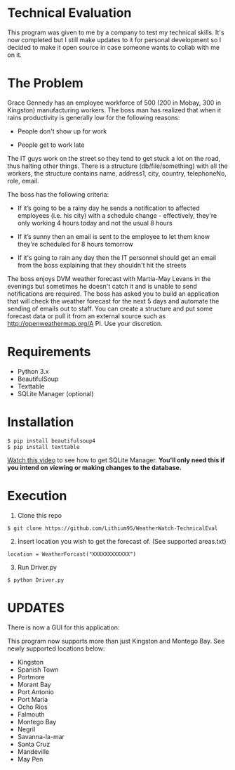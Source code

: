# Technical Evaluation

This program was given to me by a company to test my technical skills. It's now completed but I still make updates to it for personal development so I decided to make it open source in case someone wants to collab with me on it. 

# The Problem

Grace Gennedy has an employee workforce of 500 (200 in Mobay, 300 in Kingston) manufacturing workers. The boss man has realized that when it rains productivity is generally low for the following reasons:

*	People don't show up for work

*	People get to work late


The IT guys work on the street so they tend to get stuck a lot on the road, thus halting other things. There is a structure (db/file/something) with all the workers, the structure contains name, address1, city, country, telephoneNo, role, email.

The boss has the following criteria:

*	If it’s going to be a rainy day he sends a notification to affected employees (i.e. his city) with a schedule change - effectively, they're only working 4 hours today and not the usual 8 hours

*	If it’s sunny then an email is sent to the employee to let them know they're scheduled for 8 hours tomorrow  

*	If it's going to rain any day then the IT personnel should get an email from the boss explaining that they shouldn't hit the streets


The boss enjoys DVM weather forecast with Martia-May Levans in the evenings but sometimes he doesn't catch it and is unable to send notifications are required.
The boss has asked you to build an application that will check the weather forecast for the next 5 days and automate the sending of emails out to staff. You can create a structure and put some forecast data or pull it from an external source such as http://openweathermap.org/A PI. Use your discretion.

# Requirements 
* Python 3.x
* BeautifulSoup
* Texttable
* SQLite Manager (optional)

# Installation
```
$ pip install beautifulsoup4
$ pip install texttable
```
[Watch this video](https://www.youtube.com/watch?v=yKDzj70fNeg) to see how to get SQLite Manager. **You'll only need this if you intend on viewing or making changes to the database.**

# Execution 

1. Clone this repo
```
$ git clone https://github.com/Lithium95/WeatherWatch-TechnicalEval
```

2. Insert location you wish to get the forecast of. (See supported areas.txt)
```
location = WeatherForcast("XXXXXXXXXXXX")
```

3. Run Driver.py
```
$ python Driver.py
```

# UPDATES
There is now a GUI for this application:
[](img/preview.png)

This program now supports more than just Kingston and Montego Bay. 
See newly supported locations below:
* Kingston
* Spanish Town
* Portmore
* Morant Bay
* Port Antonio
* Port Maria
* Ocho Rios
* Falmouth
* Montego Bay
* Negril
* Savanna-la-mar
* Santa Cruz
* Mandeville
* May Pen
